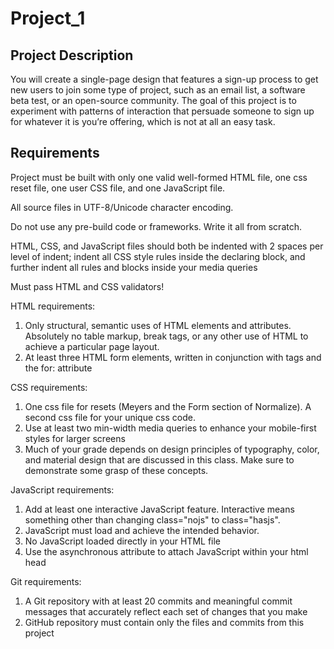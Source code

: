 # Project_1
## Project Description
You will create a single-page design that features a sign-up process to get new users to join some type of project, such as an email list, a software beta test, or an open-source community. The goal of this project is to experiment with patterns of interaction that persuade someone to sign up for whatever it is you’re offering, which is not at all an easy task.

## Requirements
Project must be built with only one valid well-formed HTML file, one css reset file, one user CSS file, and one JavaScript file.

All source files in UTF-8/Unicode character encoding.

Do not use any pre-build code or frameworks. Write it all from scratch.

HTML, CSS, and JavaScript files should both be indented with 2 spaces per level of indent; indent all CSS style rules inside the declaring block, and further indent all rules and blocks inside your media queries

Must pass HTML and CSS validators!

HTML requirements:
1. Only structural, semantic uses of HTML elements and attributes. Absolutely no table markup, break tags, or any other use of HTML to achieve a particular page layout.
2. At least three HTML form elements, written in conjunction with <label> tags and the for: attribute

CSS requirements:
1. One css file for resets (Meyers and the Form section of Normalize). A second css file for your unique css code.
2. Use at least two min-width media queries to enhance your mobile-first styles for larger screens
3. Much of your grade depends on design principles of typography, color, and material design that are discussed in this class. Make sure to demonstrate some grasp of these concepts.

JavaScript requirements:
1. Add at least one interactive JavaScript feature. Interactive means something other than changing class="nojs" to class="hasjs".
2. JavaScript must load and achieve the intended behavior.
3. No JavaScript loaded directly in your HTML file
4. Use the asynchronous attribute to attach JavaScript within your html head

Git requirements:
1. A Git repository with at least 20 commits and meaningful commit messages that accurately reflect each set of changes that you make
2. GitHub repository must contain only the files and commits from this project

